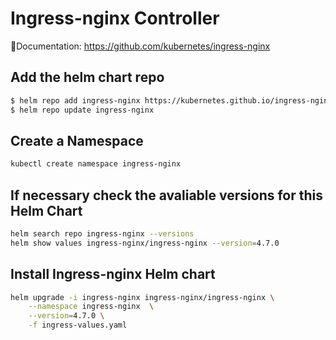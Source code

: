 # Ingress-nginx Controller 
📓Documentation: https://github.com/kubernetes/ingress-nginx

## Add the helm chart repo
```bash
$ helm repo add ingress-nginx https://kubernetes.github.io/ingress-nginx
$ helm repo update ingress-nginx
```

## Create a Namespace
```bash 
kubectl create namespace ingress-nginx
```
## If necessary check the avaliable versions for this Helm Chart
```bash
helm search repo ingress-nginx --versions
helm show values ingress-nginx/ingress-nginx --version=4.7.0
```

## Install Ingress-nginx Helm chart

```bash
helm upgrade -i ingress-nginx ingress-nginx/ingress-nginx \
    --namespace ingress-nginx  \
    --version=4.7.0 \
    -f ingress-values.yaml
```
